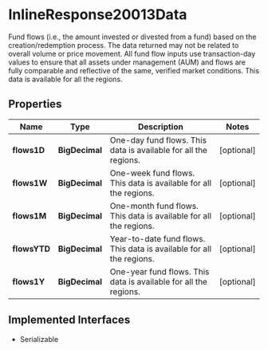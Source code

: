 

# InlineResponse20013Data

Fund flows (i.e., the amount invested or divested from a fund) based on the creation/redemption process. The data returned may not be related to overall volume or price movement. All fund flow inputs use transaction-day values to ensure that all assets under management (AUM) and flows are fully comparable and reflective of the same, verified market conditions. This data is available for all the regions.

## Properties

Name | Type | Description | Notes
------------ | ------------- | ------------- | -------------
**flows1D** | **BigDecimal** | One-day fund flows. This data is available for all the regions. |  [optional]
**flows1W** | **BigDecimal** | One-week fund flows. This data is available for all the regions. |  [optional]
**flows1M** | **BigDecimal** | One-month fund flows. This data is available for all the regions. |  [optional]
**flowsYTD** | **BigDecimal** | Year-to-date fund flows. This data is available for all the regions. |  [optional]
**flows1Y** | **BigDecimal** | One-year fund flows. This data is available for all the regions. |  [optional]


## Implemented Interfaces

* Serializable


